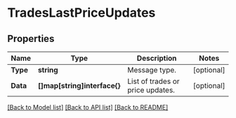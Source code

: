 # TradesLastPriceUpdates

## Properties

Name | Type | Description | Notes
------------ | ------------- | ------------- | -------------
**Type** | **string** | Message type. | [optional] 
**Data** | **[]map[string]interface{}** | List of trades or price updates. | [optional] 

[[Back to Model list]](../README.md#documentation-for-models) [[Back to API list]](../README.md#documentation-for-api-endpoints) [[Back to README]](../README.md)



